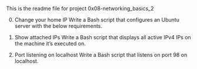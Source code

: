 This is the readme file for project 0x08-networking_basics_2

0. Change your home IP
Write a Bash script that configures an Ubuntu server with the below requirements.

1. Show attached IPs
Write a Bash script that displays all active IPv4 IPs on the machine it’s executed on.

2. Port listening on localhost
Write a Bash script that listens on port 98 on localhost.
